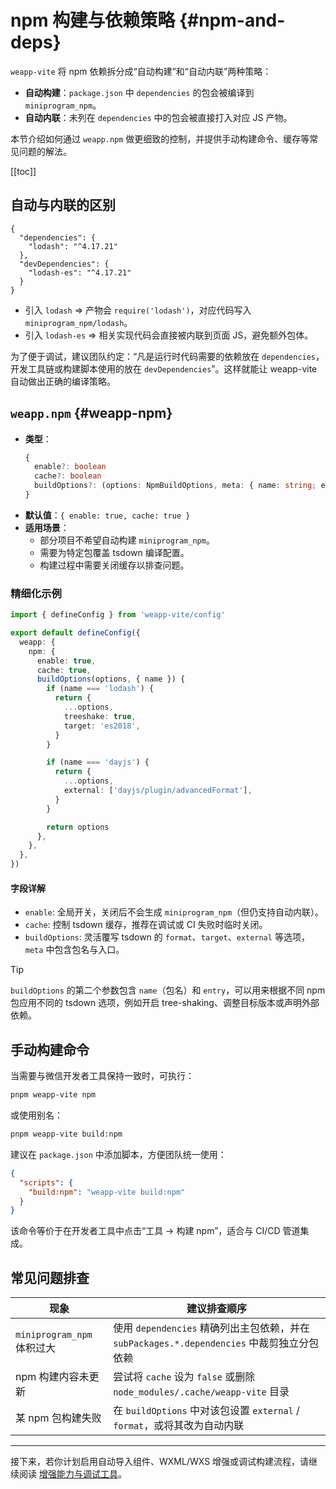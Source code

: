# npm 构建与依赖策略 {#npm-and-deps}

`weapp-vite` 将 npm 依赖拆分成“自动构建”和“自动内联”两种策略：

- **自动构建**：`package.json` 中 `dependencies` 的包会被编译到 `miniprogram_npm`。
- **自动内联**：未列在 `dependencies` 中的包会被直接打入对应 JS 产物。

本节介绍如何通过 `weapp.npm` 做更细致的控制，并提供手动构建命令、缓存等常见问题的解法。

[[toc]]

## 自动与内联的区别

```jsonc
{
  "dependencies": {
    "lodash": "^4.17.21"
  },
  "devDependencies": {
    "lodash-es": "^4.17.21"
  }
}
```

- 引入 `lodash` ⇒ 产物会 `require('lodash')`，对应代码写入 `miniprogram_npm/lodash`。
- 引入 `lodash-es` ⇒ 相关实现代码会直接被内联到页面 JS，避免额外包体。

为了便于调试，建议团队约定：“凡是运行时代码需要的依赖放在 `dependencies`，开发工具链或构建脚本使用的放在 `devDependencies`”。这样就能让 weapp-vite 自动做出正确的编译策略。

## `weapp.npm` {#weapp-npm}
- **类型**：
  ```ts
  {
    enable?: boolean
    cache?: boolean
    buildOptions?: (options: NpmBuildOptions, meta: { name: string; entry: InputOption }) => NpmBuildOptions | undefined
  }
  ```
- **默认值**：`{ enable: true, cache: true }`
- **适用场景**：
  - 部分项目不希望自动构建 `miniprogram_npm`。
  - 需要为特定包覆盖 tsdown 编译配置。
  - 构建过程中需要关闭缓存以排查问题。

### 精细化示例

```ts
import { defineConfig } from 'weapp-vite/config'

export default defineConfig({
  weapp: {
    npm: {
      enable: true,
      cache: true,
      buildOptions(options, { name }) {
        if (name === 'lodash') {
          return {
            ...options,
            treeshake: true,
            target: 'es2018',
          }
        }

        if (name === 'dayjs') {
          return {
            ...options,
            external: ['dayjs/plugin/advancedFormat'],
          }
        }

        return options
      },
    },
  },
})
```

#### 字段详解

- `enable`: 全局开关，关闭后不会生成 `miniprogram_npm`（但仍支持自动内联）。
- `cache`: 控制 tsdown 缓存，推荐在调试或 CI 失败时临时关闭。
- `buildOptions`: 灵活覆写 tsdown 的 `format`、`target`、`external` 等选项，`meta` 中包含包名与入口。

> [!TIP]
> `buildOptions` 的第二个参数包含 `name`（包名）和 `entry`，可以用来根据不同 npm 包应用不同的 tsdown 选项，例如开启 tree-shaking、调整目标版本或声明外部依赖。

## 手动构建命令

当需要与微信开发者工具保持一致时，可执行：

```bash
pnpm weapp-vite npm
```

或使用别名：

```bash
pnpm weapp-vite build:npm
```

建议在 `package.json` 中添加脚本，方便团队统一使用：

```json
{
  "scripts": {
    "build:npm": "weapp-vite build:npm"
  }
}
```

该命令等价于在开发者工具中点击“工具 → 构建 npm”，适合与 CI/CD 管道集成。

## 常见问题排查

| 现象 | 建议排查顺序 |
| --- | --- |
| `miniprogram_npm` 体积过大 | 使用 `dependencies` 精确列出主包依赖，并在 `subPackages.*.dependencies` 中裁剪独立分包依赖 |
| npm 构建内容未更新 | 尝试将 `cache` 设为 `false` 或删除 `node_modules/.cache/weapp-vite` 目录 |
| 某 npm 包构建失败 | 在 `buildOptions` 中对该包设置 `external` / `format`，或将其改为自动内联 |

---

接下来，若你计划启用自动导入组件、WXML/WXS 增强或调试构建流程，请继续阅读 [增强能力与调试工具](./enhance-and-debug.md)。
